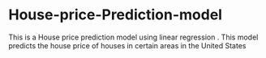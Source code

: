 # House-price-Prediction-model
This is a House price prediction model using linear regression . This model predicts the house price of houses in certain areas in the United States 
